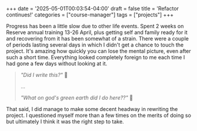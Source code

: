+++
date = '2025-05-01T00:03:54-04:00'
draft = false
title = 'Refactor continues!'
categories = ["course-manager"]
tags = ["projects"]
+++

Progress has been a little slow due to other life events. Spent 2 weeks on Reserve annual training 13-26 April, plus getting self and family ready for it and recovering from it has been somewhat of a strain. There were a couple of periods lasting several days in which I didn't get a chance to touch the project. It's amazing how quickly you can lose the mental picture, even after such a short time. Everything looked completely foreign to me each time I had gone a few days without looking at it.

> *"Did I write this?"* 🧐
>
> ...
>
> *"What on god's green earth did I do here??"* 🤬

That said, I did manage to make some decent headway in rewriting the project. I questioned myself more than a few times on the merits of doing so but ultimately I think it was the right step to take.
